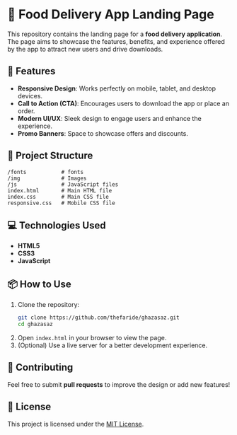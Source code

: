 # 🍜 Food Delivery App Landing Page

This repository contains the landing page for a **food delivery application**. The page aims to showcase the features, benefits, and experience offered by the app to attract new users and drive downloads.

## 🚀 Features

- **Responsive Design**: Works perfectly on mobile, tablet, and desktop devices.
- **Call to Action (CTA)**: Encourages users to download the app or place an order.
- **Modern UI/UX**: Sleek design to engage users and enhance the experience.
- **Promo Banners**: Space to showcase offers and discounts.

## 📂 Project Structure

```
/fonts           # fonts
/img             # Images
/js              # JavaScript files
index.html       # Main HTML file
index.css        # Main CSS file
responsive.css   # Mobile CSS file
```

## 💻 Technologies Used

- **HTML5**
- **CSS3**
- **JavaScript**

## 📦 How to Use

1. Clone the repository:
   ```bash
   git clone https://github.com/thefaride/ghazasaz.git
   cd ghazasaz
   ```
2. Open `index.html` in your browser to view the page.
3. (Optional) Use a live server for a better development experience.

## 🌟 Contributing

Feel free to submit **pull requests** to improve the design or add new features!

## 📄 License

This project is licensed under the [MIT License](LICENSE).
